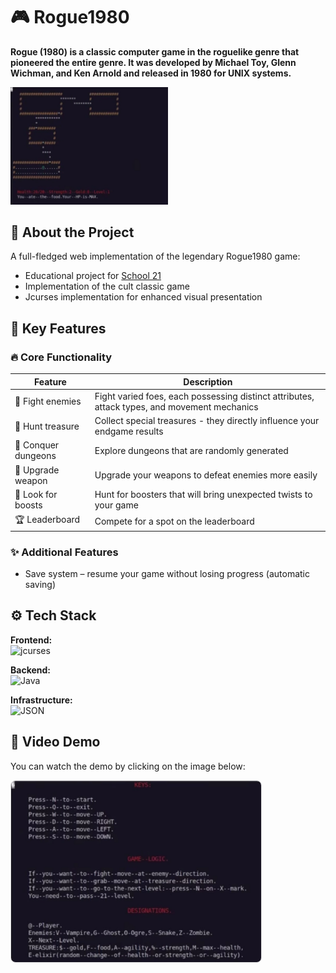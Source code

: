 # 🎮 Rogue1980

**Rogue (1980) is a classic computer game in the roguelike genre that pioneered the entire genre. It was developed by Michael Toy, Glenn Wichman, and Ken Arnold and released in 1980 for UNIX systems.**  

<img src="img/game.jpg" alt="Rogue1980 game" style="width:50%; max-width:400px;"> 

## 🌟 About the Project  

A full-fledged web implementation of the legendary Rogue1980 game:  
- Educational project for [School 21](https://21-school.ru/)  
- Implementation of the cult classic game  
- Jcurses implementation for enhanced visual presentation

## 🚀 Key Features  

### 🔥 Core Functionality  
| Feature | Description |  
|---------|------------|  
| 👾 Fight enemies | Fight varied foes, each possessing distinct attributes, attack types, and movement mechanics |  
| 💎 Hunt treasure | Collect special treasures - they directly influence your endgame results |  
| 🏃 Conquer dungeons | Explore dungeons that are randomly generated |  
| 🔨 Upgrade weapon | Upgrade your weapons to defeat enemies more easily |
| 🍺 Look for boosts | Hunt for boosters that will bring unexpected twists to your game |
| 🏆 Leaderboard | Compete for a spot on the leaderboard |  

### ✨ Additional Features  
- Save system – resume your game without losing progress (automatic saving) 

## ⚙️ Tech Stack  

**Frontend:**  
![jcurses](https://img.shields.io/badge/jcurses-4A6B8A?style=flat&logo=java&logoColor=white)

**Backend:**  
![Java](https://img.shields.io/badge/Java-ED8B00?style=flat&logo=openjdk&logoColor=white)
 
**Infrastructure:**  
 ![JSON](https://img.shields.io/badge/JSON-000000?style=flat&logo=json&logoColor=white)

## 🎥 Video Demo  

You can watch the demo by clicking on the image below:  

<a href="https://youtu.be/Fzwm2H-8l5U" target="_blank">
  <img src="img/home.jpg" alt="Demo Video" style="width:400px; max-width:100%; border:1px solid #ddd; border-radius:8px;">
</a>
